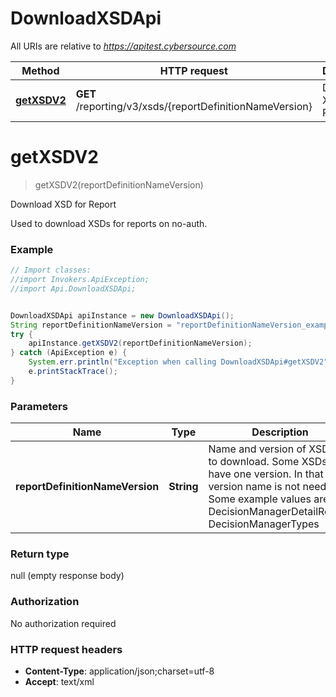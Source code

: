 # DownloadXSDApi

All URIs are relative to *https://apitest.cybersource.com*

Method | HTTP request | Description
------------- | ------------- | -------------
[**getXSDV2**](DownloadXSDApi.md#getXSDV2) | **GET** /reporting/v3/xsds/{reportDefinitionNameVersion} | Download XSD for Report


<a name="getXSDV2"></a>
# **getXSDV2**
> getXSDV2(reportDefinitionNameVersion)

Download XSD for Report

Used to download XSDs for reports on no-auth.

### Example
```java
// Import classes:
//import Invokers.ApiException;
//import Api.DownloadXSDApi;


DownloadXSDApi apiInstance = new DownloadXSDApi();
String reportDefinitionNameVersion = "reportDefinitionNameVersion_example"; // String | Name and version of XSD file to download. Some XSDs only have one version. In that case version name is not needed. Some example values are DecisionManagerDetailReport, DecisionManagerTypes
try {
    apiInstance.getXSDV2(reportDefinitionNameVersion);
} catch (ApiException e) {
    System.err.println("Exception when calling DownloadXSDApi#getXSDV2");
    e.printStackTrace();
}
```

### Parameters

Name | Type | Description  | Notes
------------- | ------------- | ------------- | -------------
 **reportDefinitionNameVersion** | **String**| Name and version of XSD file to download. Some XSDs only have one version. In that case version name is not needed. Some example values are DecisionManagerDetailReport, DecisionManagerTypes |

### Return type

null (empty response body)

### Authorization

No authorization required

### HTTP request headers

 - **Content-Type**: application/json;charset=utf-8
 - **Accept**: text/xml


